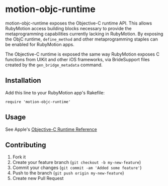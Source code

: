 # motion-objc-runtime

motion-objc-runtime exposes the Objective-C runtime API. This allows
RubyMotion access building blocks necessary to provide the
metaprogramming capabilities currently lacking in RubyMotion. By
exposing the ObjC runtime, `define_method` and other metaprogramming
staples can be enabled for RubyMotion apps.

The Objective-C runtime is exposed the same way RubyMotion exposes C
functions from UIKit and other iOS frameworks, via BrideSupport files
created by the `gen_bridge_metadata` command.

## Installation

Add this line to your RubyMotion app's Rakefile:

    require 'motion-objc-runtime'

## Usage

See Apple's [Objective-C Runtime Reference](https://developer.apple.com/library/ios/documentation/Cocoa/Reference/ObjCRuntimeRef/Reference/reference.html)

## Contributing

1. Fork it
2. Create your feature branch (`git checkout -b my-new-feature`)
3. Commit your changes (`git commit -am 'Added some feature'`)
4. Push to the branch (`git push origin my-new-feature`)
5. Create new Pull Request
